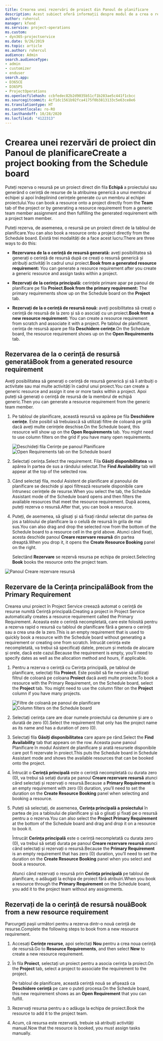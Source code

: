 ```yaml
---
title: Crearea unei rezervări de proiect din Panoul de planificare
description: Acest subiect oferă informații despre modul de a crea o rezervare de proiect de la tabloul de planificare.
author: ruhercul
manager: kfend
ms.service: project-operations
ms.custom:
- dyn365-projectservice
ms.date: 9/26/2019
ms.topic: article
ms.author: ruhercul
audience: Admin
search.audienceType:
- admin
- customizer
- enduser
search.app:
- D365CE
- D365PS
- ProjectOperations
ms.openlocfilehash: ccbfedec82b2d9035b51cf1b283ae5c441f1cbcc
ms.sourcegitcommit: 4cf1dc1561b92fca4175f0b3813133c5e63ce8e6
ms.translationtype: HT
ms.contentlocale: ro-RO
ms.lasthandoff: 10/28/2020
ms.locfileid: "4122313"
---
```

# <a name="create-a-project-booking-from-the-schedule-board"></a><span data-ttu-id="6c330-103">Crearea unei rezervări de proiect din Panoul de planificare</span><span class="sxs-lookup"><span data-stu-id="6c330-103">Create a project booking from the Schedule board</span></span>

<span data-ttu-id="6c330-104">Puteți rezerva o resursă pe un proiect direct din fila **Echipă** a proiectului sau generând o cerință de resurse de la atribuirea generică a unui membru al echipei și apoi îndeplinind cerințele generate cu un membru al echipei proiectului.</span><span class="sxs-lookup"><span data-stu-id="6c330-104">You can book a resource onto a project directly from the **Team** tab of the project or by generating a resource requirement from a generic team member assignment and then fulfilling the generated requirement with a project team member.</span></span>

<span data-ttu-id="6c330-105">Puteți rezerva, de asemenea, o resursă pe un proiect direct de la tabloul de planificare.</span><span class="sxs-lookup"><span data-stu-id="6c330-105">You can also book a resource onto a project directly from the Schedule board.</span></span> <span data-ttu-id="6c330-106">Există trei modalități de a face acest lucru:</span><span class="sxs-lookup"><span data-stu-id="6c330-106">There are three ways to do this:</span></span>

- <span data-ttu-id="6c330-107">**Rezervarea de la o cerință de resursă generată:** aveți posibilitatea să generați o cerință de resursă după ce creați o resursă generică și atribuiți activități în cadrul unui proiect.</span><span class="sxs-lookup"><span data-stu-id="6c330-107">**Book from a generated resource requirement:** You can generate a resource requirement after you create a generic resource and assign tasks within a project.</span></span>

- <span data-ttu-id="6c330-108">**Rezervați de la cerința principală:** cerințele primare apar pe panoul de planificare pe fila **Proiect**.</span><span class="sxs-lookup"><span data-stu-id="6c330-108">**Book from the primary requirement:** The primary requirements show up on the Schedule board on the **Project** tab.</span></span> 

- <span data-ttu-id="6c330-109">**Rezervați de la o cerință de resursă nouă:** aveți posibilitatea să creați o cerință de resursă de la zero și să o asociați cu un proiect.</span><span class="sxs-lookup"><span data-stu-id="6c330-109">**Book from a new resource requirement:** You can create a resource requirement from scratch and associate it with a project.</span></span> <span data-ttu-id="6c330-110">Pe tabloul de planificare, cerința de resursă apare pe fila **Deschidere cerințe**.</span><span class="sxs-lookup"><span data-stu-id="6c330-110">On the Schedule board, the resource requirement shows up on the **Open Requirements** tab.</span></span>

## <a name="book-from-a-generated-resource-requirement"></a><span data-ttu-id="6c330-111">Rezervarea de la o cerință de resursă generată</span><span class="sxs-lookup"><span data-stu-id="6c330-111">Book from a generated resource requirement</span></span>

<span data-ttu-id="6c330-112">Aveți posibilitatea să generați o cerință de resursă generică și să îi atribuiți o activitate sau mai multe activități în cadrul unui proiect.</span><span class="sxs-lookup"><span data-stu-id="6c330-112">You can create a generic resource and assign it one or more tasks within a project.</span></span> <span data-ttu-id="6c330-113">Apoi puteți să generați o cerință de resursă de la membrul de echipă generic.</span><span class="sxs-lookup"><span data-stu-id="6c330-113">Then you can generate a resource requirement from the generic team member.</span></span> 

1.  <span data-ttu-id="6c330-114">Pe tabloul de planificare, această resursă va apărea pe fila **Deschidere cerințe**. Este posibil să trebuiască să utilizați filtre de coloană pe grilă dacă aveți multe cerințele deschise.</span><span class="sxs-lookup"><span data-stu-id="6c330-114">On the Schedule board, this resource will show up on the **Open Requirements** tab. You might need to use column filters on the grid if you have many open requirements.</span></span> 

    <span data-ttu-id="6c330-115">![Deschideți fila Cerințe pe panoul Planificare](media/FAQ-Project-Booking-Schedule-Board-1.png "Captură de ecran tablou rezervări și atribuiri")</span><span class="sxs-lookup"><span data-stu-id="6c330-115">![Open Requirements tab on the Schedule board](media/FAQ-Project-Booking-Schedule-Board-1.png "Screenshot of bookings and assignments table")</span></span>

2. <span data-ttu-id="6c330-116">Selectați cerința.</span><span class="sxs-lookup"><span data-stu-id="6c330-116">Select the requirement.</span></span> <span data-ttu-id="6c330-117">Fila **Găsiți disponibilitatea** va apărea în partea de sus a rândului selectat.</span><span class="sxs-lookup"><span data-stu-id="6c330-117">The **Find Availability** tab will appear at the top of the selected row.</span></span>
 
3. <span data-ttu-id="6c330-118">Când selectați fila, modul Asistent de planificare al panoului de planificare se deschide și apoi filtrează resursele disponibile care întrunesc cerințele de resurse.</span><span class="sxs-lookup"><span data-stu-id="6c330-118">When you select the tab, the Schedule Assistant mode of the Schedule board opens and then filters the available resources that meet the resource requirement.</span></span> <span data-ttu-id="6c330-119">După aceea, puteți rezerva o resursă.</span><span class="sxs-lookup"><span data-stu-id="6c330-119">After that, you can book a resource.</span></span>

4. <span data-ttu-id="6c330-120">Puteți, de asemenea, să glisați și să fixați rândul selectat din partea de jos a tabloului de planificare la o celulă de resursă în grila de mai sus.</span><span class="sxs-lookup"><span data-stu-id="6c330-120">You can also drag and drop the selected row from the bottom of the Schedule board to a resource cell in the grid above.</span></span> <span data-ttu-id="6c330-121">Atunci când fixați, acesta deschide panoul **Creare rezervare resursă** din partea dreaptă.</span><span class="sxs-lookup"><span data-stu-id="6c330-121">When you drop it, it opens the **Create Resource Booking** panel on the right.</span></span>

    <span data-ttu-id="6c330-122">Selectând **Rezervare** se rezervă resursa pe echipa de proiect.</span><span class="sxs-lookup"><span data-stu-id="6c330-122">Selecting **Book** books the resource onto the project team.</span></span>

![Panoul Creare rezervare resursă](media/FAQ-Project-Booking-Schedule-Board-6.png "")
 

## <a name="book-from-the-primary-requirement"></a><span data-ttu-id="6c330-124">Rezervare de la Cerința principală</span><span class="sxs-lookup"><span data-stu-id="6c330-124">Book from the Primary Requirement</span></span>

<span data-ttu-id="6c330-125">Crearea unui proiect în Project Service creează automat o cerință de resurse numită Cerință principală.</span><span class="sxs-lookup"><span data-stu-id="6c330-125">Creating a project in Project Service automatically creates a resource requirement called the Primary Requirement.</span></span> <span data-ttu-id="6c330-126">Aceasta este o cerință necompletată, care este folosită pentru a rezerva rapid o resursă cu tabloul de planificare fără a genera o cerință sau a crea una de la zero.</span><span class="sxs-lookup"><span data-stu-id="6c330-126">This is an empty requirement that is used to quickly book a resource with the Schedule board without generating a requirement or creating one from scratch.</span></span> <span data-ttu-id="6c330-127">Întrucât cerința este necompletată, va trebui să specificați datele, precum și metoda de alocare și orele, dacă este cazul.</span><span class="sxs-lookup"><span data-stu-id="6c330-127">Because the requirement is empty, you’ll need to specify dates as well as the allocation method and hours, if applicable.</span></span> 

1. <span data-ttu-id="6c330-128">Pentru a rezerva o cerință cu Cerința principală, pe tabloul de planificare, selectați fila **Proiect**. Este posibil să fie nevoie să utilizați filtrul de coloană pe coloana **Proiect** dacă aveți multe proiecte.</span><span class="sxs-lookup"><span data-stu-id="6c330-128">To book a resource with the Primary Requirement, on the Schedule board, select the **Project** tab. You might need to use the column filter on the **Project** column if you have many projects.</span></span>

   <span data-ttu-id="6c330-129">![Filtre de coloană pe panoul de planificare](media/FAQ-Project-Booking-Schedule-Board-2.png "Captură de ecran tablou rezervări și atribuiri")</span><span class="sxs-lookup"><span data-stu-id="6c330-129">![Column filters on the Schedule board](media/FAQ-Project-Booking-Schedule-Board-2.png "Screenshot of bookings and assignments table")</span></span>

2. <span data-ttu-id="6c330-130">Selectați cerința care are doar numele proiectului ca denumire și are o durată de zero (0).</span><span class="sxs-lookup"><span data-stu-id="6c330-130">Select the requirement that only has the project name as its name and has a duration of zero (0).</span></span>

3. <span data-ttu-id="6c330-131">Selectați fila **Găsiți disponibilitatea** care apare pe rând.</span><span class="sxs-lookup"><span data-stu-id="6c330-131">Select the **Find Availability** tab that appears on the row.</span></span> <span data-ttu-id="6c330-132">Aceasta pune panoul Planificare în modul Asistent de planificare și arată resursele disponibile care pot fi rezervate în proiect.</span><span class="sxs-lookup"><span data-stu-id="6c330-132">This puts the Schedule board in Schedule Assistant mode and shows the available resources that can be booked onto the project.</span></span>

4. <span data-ttu-id="6c330-133">Întrucât o **Cerință principală** este o cerință necompletată cu durata zero (0), va trebui să setați durata pe panoul **Creare rezervare resursă** atunci când selectați și rezervați o resursă.</span><span class="sxs-lookup"><span data-stu-id="6c330-133">Because a **Primary Requirement** is an empty requirement with zero (0) duration, you’ll need to set the duration on the **Create Resource Booking** panel when selecting and booking a resource.</span></span>

5. <span data-ttu-id="6c330-134">Puteți să selectați, de asemenea, **Cerința principală a proiectului** în partea de jos a tabloului de planificare și să o glisați și fixați pe o resursă pentru a o rezerva.</span><span class="sxs-lookup"><span data-stu-id="6c330-134">You can also select the **Project Primary Requirement** at the bottom of the Schedule board and drag and drop it on a resource to book it.</span></span>
 
    <span data-ttu-id="6c330-135">Întrucât **Cerința principală** este o cerință necompletată cu durata zero (0), va trebui să setați durata pe panoul **Creare rezervare resursă** atunci când selectați și rezervați o resursă.</span><span class="sxs-lookup"><span data-stu-id="6c330-135">Because the **Primary Requirement** is an empty requirement that has zero (0) duration, you’ll need to set the duration on the **Create Resource Booking** panel when you select and book a resource.</span></span>
 
    <span data-ttu-id="6c330-136">Atunci când rezervați o resursă prin **Cerința principală** pe tabloul de planificare, o adăugați la echipa de proiect fără atribuiri.</span><span class="sxs-lookup"><span data-stu-id="6c330-136">When you book a resource through the **Primary Requirement** on the Schedule board, you add it to the project team without any assignments.</span></span>
 
## <a name="book-from-a-new-resource-requirement"></a><span data-ttu-id="6c330-137">Rezervați de la o cerință de resursă nouă</span><span class="sxs-lookup"><span data-stu-id="6c330-137">Book from a new resource requirement</span></span>
<span data-ttu-id="6c330-138">Parcurgeți pașii următori pentru a rezerva dintr-o nouă cerință de resurse.</span><span class="sxs-lookup"><span data-stu-id="6c330-138">Complete the following steps to book from a new resource requirement.</span></span> 

1. <span data-ttu-id="6c330-139">Accesați **Cerințe resurse**, apoi selectați **Nou** pentru a crea noua cerință de resursă.</span><span class="sxs-lookup"><span data-stu-id="6c330-139">Go to **Resource Requirements**, and then select **New** to create a new resource requirement.</span></span>

2. <span data-ttu-id="6c330-140">În fila **Proiect**, selectați un proiect pentru a asocia cerința la proiect.</span><span class="sxs-lookup"><span data-stu-id="6c330-140">On the **Project** tab, select a project to associate the requirement to the project.</span></span>
 
    <span data-ttu-id="6c330-141">Pe tabloul de planificare, această cerință nouă se afișează ca **Deschidere cerință** pe care o puteți procesa.</span><span class="sxs-lookup"><span data-stu-id="6c330-141">On the Schedule board, this new requirement shows as an **Open Requirement** that you can fulfill.</span></span>

3. <span data-ttu-id="6c330-142">Rezervați resursa pentru a o adăuga la echipa de proiect.</span><span class="sxs-lookup"><span data-stu-id="6c330-142">Book the resource to add it to the project team.</span></span>

4. <span data-ttu-id="6c330-143">Acum, că resursa este rezervată, trebuie să atribuiți activități manual.</span><span class="sxs-lookup"><span data-stu-id="6c330-143">Now that the resource is booked, you must assign tasks manually.</span></span>

